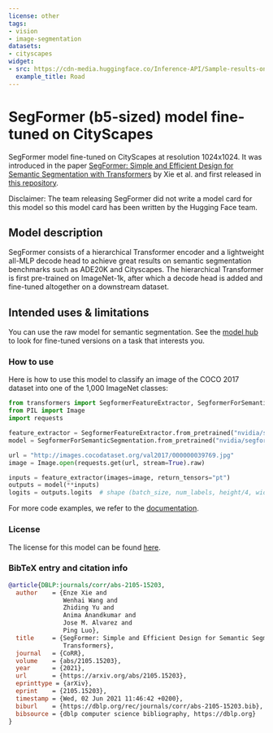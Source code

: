 ```yaml
---
license: other
tags:
- vision
- image-segmentation
datasets:
- cityscapes
widget:
- src: https://cdn-media.huggingface.co/Inference-API/Sample-results-on-the-Cityscapes-dataset-The-above-images-show-how-our-method-can-handle.png
  example_title: Road
---
```


# SegFormer (b5-sized) model fine-tuned on CityScapes

SegFormer model fine-tuned on CityScapes at resolution 1024x1024. It was introduced in the paper [SegFormer: Simple and Efficient Design for Semantic Segmentation with Transformers](https://arxiv.org/abs/2105.15203) by Xie et al. and first released in [this repository](https://github.com/NVlabs/SegFormer). 

Disclaimer: The team releasing SegFormer did not write a model card for this model so this model card has been written by the Hugging Face team.

## Model description

SegFormer consists of a hierarchical Transformer encoder and a lightweight all-MLP decode head to achieve great results on semantic segmentation benchmarks such as ADE20K and Cityscapes. The hierarchical Transformer is first pre-trained on ImageNet-1k, after which a decode head is added and fine-tuned altogether on a downstream dataset.

## Intended uses & limitations

You can use the raw model for semantic segmentation. See the [model hub](https://huggingface.co/models?other=segformer) to look for fine-tuned versions on a task that interests you.

### How to use

Here is how to use this model to classify an image of the COCO 2017 dataset into one of the 1,000 ImageNet classes:

```python
from transformers import SegformerFeatureExtractor, SegformerForSemanticSegmentation
from PIL import Image
import requests

feature_extractor = SegformerFeatureExtractor.from_pretrained("nvidia/segformer-b5-finetuned-cityscapes-1024-1024")
model = SegformerForSemanticSegmentation.from_pretrained("nvidia/segformer-b5-finetuned-cityscapes-1024-1024")

url = "http://images.cocodataset.org/val2017/000000039769.jpg"
image = Image.open(requests.get(url, stream=True).raw)

inputs = feature_extractor(images=image, return_tensors="pt")
outputs = model(**inputs)
logits = outputs.logits  # shape (batch_size, num_labels, height/4, width/4)
```

For more code examples, we refer to the [documentation](https://huggingface.co/transformers/model_doc/segformer.html#).

### License

The license for this model can be found [here](https://github.com/NVlabs/SegFormer/blob/master/LICENSE).

### BibTeX entry and citation info

```bibtex
@article{DBLP:journals/corr/abs-2105-15203,
  author    = {Enze Xie and
               Wenhai Wang and
               Zhiding Yu and
               Anima Anandkumar and
               Jose M. Alvarez and
               Ping Luo},
  title     = {SegFormer: Simple and Efficient Design for Semantic Segmentation with
               Transformers},
  journal   = {CoRR},
  volume    = {abs/2105.15203},
  year      = {2021},
  url       = {https://arxiv.org/abs/2105.15203},
  eprinttype = {arXiv},
  eprint    = {2105.15203},
  timestamp = {Wed, 02 Jun 2021 11:46:42 +0200},
  biburl    = {https://dblp.org/rec/journals/corr/abs-2105-15203.bib},
  bibsource = {dblp computer science bibliography, https://dblp.org}
}
```

